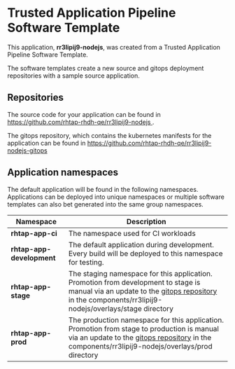 # Trusted Application Pipeline Software Template

This application, **rr3lipij9-nodejs**, was created from a Trusted Application Pipeline Software Template.

The software templates create a new source and gitops deployment repositories with a sample source application. 

## Repositories

The source code for your application can be found in [https://github.com/rhtap-rhdh-qe/rr3lipij9-nodejs ](https://github.com/rhtap-rhdh-qe/rr3lipij9-nodejs ).
 
The gitops repository, which contains the kubernetes manifests for the application can be found in 
[https://github.com/rhtap-rhdh-qe/rr3lipij9-nodejs-gitops ](https://github.com/rhtap-rhdh-qe/rr3lipij9-nodejs-gitops ) 

## Application namespaces 

The default application will be found in the following namespaces. Applications can be deployed into unique namespaces or multiple software templates can also bet generated into the same group namespaces.  

|  Namespace   |  Description   |  
| -------- | -------- |
| **rhtap-app-ci** | The namespace used for CI workloads |
| **rhtap-app-development** | The default application during development. Every build will be deployed to this namespace for testing. |
| **rhtap-app-stage** | The staging namespace for this application. Promotion from development to stage is manual via an update to the [gitops repository](https://github.com/rhtap-rhdh-qe/rr3lipij9-nodejs-gitops ) in the components/rr3lipij9-nodejs/overlays/stage directory |
| **rhtap-app-prod** | The production namespace for this application. Promotion from stage to production is manual via an update to the [gitops repository](https://github.com/rhtap-rhdh-qe/rr3lipij9-nodejs-gitops ) in the components/rr3lipij9-nodejs/overlays/prod directory |